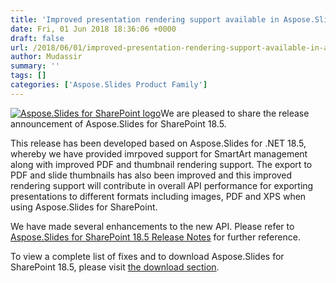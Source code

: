 ```yaml
---
title: 'Improved presentation rendering support available in Aspose.Slides'
date: Fri, 01 Jun 2018 18:36:06 +0000
draft: false
url: /2018/06/01/improved-presentation-rendering-support-available-in-aspose.slides-3/
author: Mudassir
summary: ''
tags: []
categories: ['Aspose.Slides Product Family']
---
```


[![Aspose.Slides for SharePoint logo][1]](https://blog.aspose.com/wp-content/uploads/sites/2/2013/07/aspose-Slides-for-SharePoint_100.png)We are pleased to share the release announcement of Aspose.Slides for SharePoint 18.5.

This release has been developed based on Aspose.Slides for .NET 18.5, whereby we have provided imrpoved support for SmartArt management along with improved PDF and thumbnail rendering support. The export to PDF and slide thumbnails has also been improved and this improved rendering support will contribute in overall API performance for exporting presentations to different formats including images, PDF and XPS when using Aspose.Slides for SharePoint.

We have made several enhancements to the new API. Please refer to [Aspose.Slides for SharePoint 18.5 Release Notes][2] for further reference.

To view a complete list of fixes and to download Aspose.Slides for SharePoint 18.5, please visit [the download section][3].




[1]: https://blog.aspose.com/wp-content/uploads/sites/2/2013/07/aspose-Slides-for-SharePoint_100.png "Aspose.Slides for SharePoint logo"
[2]: https://docs.aspose.com/display/slidessharepoint/Aspose.Slides+for+Sharepoint+18.5+Release+Notes
[3]: https://downloads.aspose.com/slides/sharepoint




